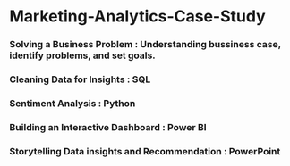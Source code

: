 # Marketing-Analytics-Case-Study

### Solving a Business Problem : Understanding bussiness case, identify problems, and set goals.
### Cleaning Data for Insights : SQL
### Sentiment Analysis : Python 
### Building an Interactive Dashboard : Power BI  
### Storytelling Data insights and Recommendation : PowerPoint 
